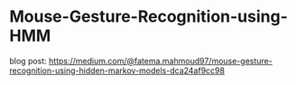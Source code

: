 # Mouse-Gesture-Recognition-using-HMM
blog post: https://medium.com/@fatema.mahmoud97/mouse-gesture-recognition-using-hidden-markov-models-dca24af9cc98
